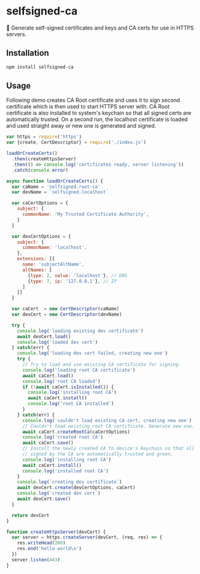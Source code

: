 # selfsigned-ca

🔑 Generate self-signed certificates and keys and CA certs for use in HTTPS servers.

## Installation

```js
npm install selfsigned-ca
```

## Usage

Following demo creates CA Root certificate and uses it to sign second certificate which is then used to start HTTPS server with. CA Root certificate is also installed to system's keychain so that all signed certs are automatically trusted. On a second run, the localhost certificate is loaded and used straight away or new one is generated and signed.

```js
var https = require('https')
var {create, CertDescriptor} = require('./index.js')

loadOrCreateCerts()
  .then(createHttpsServer)
  .then(() => console.log('certificates ready, server listening'))
  .catch(console.error)

async function loadOrCreateCerts() {
  var caName = 'selfsigned.root-ca'
  var devName = `selfsigned.localhost`

  var caCertOptions = {
    subject: {
      commonName: 'My Trusted Certificate Authority',
    }
  }

  var devCertOptions = {
    subject: {
      commonName: 'localhost',
    },
    extensions: [{
      name: 'subjectAltName',
      altNames: [
        {type: 2, value: 'localhost'}, // DNS
        {type: 7, ip: '127.0.0.1'}, // IP
      ]
    }]
  }

  var caCert  = new CertDescriptor(caName)
  var devCert = new CertDescriptor(devName)

  try {
    console.log('loading existing dev certificate')
    await devCert.load()
    console.log('loaded dev cert')
  } catch(err) {
    console.log('loading dev cert failed, creating new one')
    try {
      // Try to load and use existing CA certificate for signing.
      console.log('loading root CA certificate')
      await caCert.load()
      console.log('root CA loaded')
      if (!await caCert.isInstalled()) {
        console.log('installing root CA')
        await caCert.install()
        console.log('root CA installed')
      }
    } catch(err) {
      console.log(`couldn't load existing CA cert, creating new one`)
      // Couldn't load existing root CA certificate. Generate new one.
      await caCert.createRootCa(caCertOptions)
      console.log('created root CA')
      await caCert.save()
      // Install the newly created CA to device's keychain so that all dev certificates
      // signed by the CA are automatically trusted and green.
      console.log('installing root CA')
      await caCert.install()
      console.log('installed root CA')
    }
    console.log(`creating dev certificate`)
    await devCert.create(devCertOptions, caCert)
    console.log(`created dev cert`)
    await devCert.save()
  }

  return devCert
}

function createHttpsServer(devCert) {
  var server = https.createServer(devCert, (req, res) => {
    res.writeHead(200)
    res.end('hello world\n')
  })
  server.listen(443)
}
```